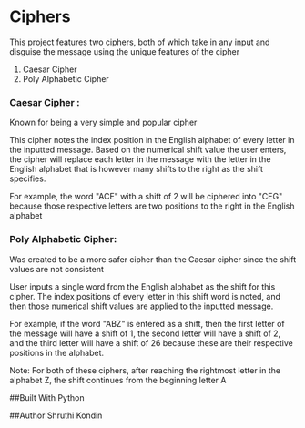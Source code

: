 # Ciphers

This project features two ciphers, both of which take in any input and disguise the message using the unique features of the cipher
  1. Caesar Cipher
  2. Poly Alphabetic Cipher

### Caesar Cipher :
Known for being a very simple and popular cipher

This cipher notes the index position in the English alphabet of every letter in the inputted message.
Based on the numerical shift value the user enters, the cipher will replace each letter in the message with the letter in the English alphabet that is
however many shifts to the right as the shift specifies.

For example, the word "ACE" with a shift of 2 will be ciphered into "CEG" because those respective letters are two positions to the right
in the English alphabet

### Poly Alphabetic Cipher:
Was created to be a more safer cipher than the Caesar cipher since the shift values are not consistent

User inputs a single word from the English alphabet as the shift for this cipher. The index positions of every letter in this shift word
is noted, and then those numerical shift values are applied to the inputted message.

For example, if the word "ABZ" is entered as a shift, then the first letter of the message will have a shift of 1, the second letter will have 
a shift of 2, and the third letter will have a shift of 26 because these are their respective positions in the alphabet.

Note:
For both of these ciphers, after reaching the rightmost letter in the alphabet Z, the shift continues from the beginning letter A

##Built With
Python

##Author
Shruthi Kondin

